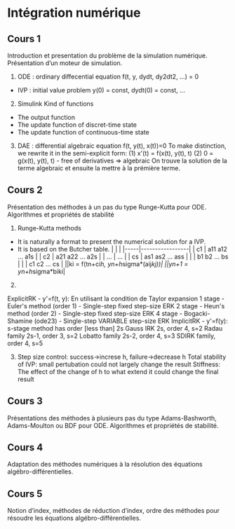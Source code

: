 # Intégration numérique

## Cours 1

Introduction et presentation du problème de la simulation numérique. Présentation d’un moteur de simulation.

1. ODE : ordinary diffecential equation f(t, y, dydt, dy2dt2, ...) = 0
* IVP : initial value problem y(0) = const, dydt(0) = const, ...

2. Simulink
Kind of functions
* The output function
* The update function of discret-time state
* The update function of continuous-time state

3. DAE : differential algebraic equation f(t, y(t), x(t))=0
To make distinction, we rewrite it in the semi-explicit form:
(1) x'(t) = f(x(t), y(t), t)
(2) 0 = g(x(t), y(t), t) - free of derivatives => algebraic
On trouve la solution de la terme algebraic et ensuite la mettre à la prémière terme.

## Cours 2

Présentation des méthodes à un pas du type Runge-Kutta pour ODE. Algorithmes et propriétés de stabilité

1. Runge-Kutta methods
* It is naturally a format to present the numerical solution for a IVP.
* It is based on the Butcher table. 
|     |                 |
|-----|-----------------|
| c1  | a11 a12 ... a1s |
| c2  | a21 a22 ... a2s |
| ... | ...             |
| cs  | as1 as2 ... ass |
|     | b1 b2 ... bs    |
|     | c1 c2 ... cs    | 
||ki = f(tn+ci*h, yn+h*sigma*(aij*kj))|
||yn+1 = yn+h*sigma*biki|

2. 
ExplicitRK - y'=f(t, y): En utilisant la condition de Taylor expansion 
1 stage - Euler's method (order 1) - Single-step fixed step-size ERK
2 stage - Heun's method (order 2) - Single-step fixed step-size ERK
4 stage - Bogacki-Shamine (ode23) - Single-step VARIABLE  step-size ERK
ImplicitRK - y'=f(y): s-stage method has order [less than] 2s
Gauss IRK 2s, order 4, s=2
Radau family 2s-1, order 3, s=2
Lobatto family 2s-2, order 4, s=3
SDIRK family, order 4, s=5

3. Step size control: success->increse h, failure->decrease h
Total stability of IVP: small pertubation could not largely change the result
Stiffness: The effect of the change of h to what extend it could change the final result

## Cours 3

Présentations des méthodes à plusieurs pas du type Adams-Bashworth, Adams-Moulton ou BDF pour ODE. Algorithmes et propriétés de stabilité.

## Cours 4

Adaptation des méthodes numériques à la résolution des équations algébro-différentielles.

## Cours 5

Notion d’index, méthodes de réduction d’index, ordre des méthodes pour résoudre les équations algébro-différentielles.

